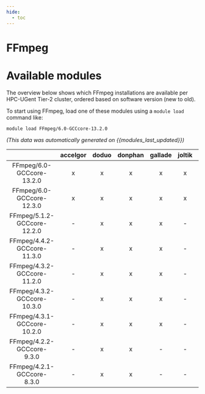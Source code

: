 ```yaml
---
hide:
  - toc
---
```


FFmpeg
======

# Available modules


The overview below shows which FFmpeg installations are available per HPC-UGent Tier-2 cluster, ordered based on software version (new to old).

To start using FFmpeg, load one of these modules using a `module load` command like:

```shell
module load FFmpeg/6.0-GCCcore-13.2.0
```

*(This data was automatically generated on {{modules_last_updated}})*  

| |accelgor|doduo|donphan|gallade|joltik|shinx|skitty|
| :---: | :---: | :---: | :---: | :---: | :---: | :---: | :---: |
|FFmpeg/6.0-GCCcore-13.2.0|x|x|x|x|x|x|x|
|FFmpeg/6.0-GCCcore-12.3.0|x|x|x|x|x|x|x|
|FFmpeg/5.1.2-GCCcore-12.2.0|-|x|x|x|-|-|-|
|FFmpeg/4.4.2-GCCcore-11.3.0|-|x|x|x|-|x|-|
|FFmpeg/4.3.2-GCCcore-11.2.0|-|x|x|x|-|-|-|
|FFmpeg/4.3.2-GCCcore-10.3.0|-|x|x|x|-|-|-|
|FFmpeg/4.3.1-GCCcore-10.2.0|-|x|x|x|-|-|-|
|FFmpeg/4.2.2-GCCcore-9.3.0|-|x|x|-|-|-|-|
|FFmpeg/4.2.1-GCCcore-8.3.0|-|x|x|-|-|-|-|
